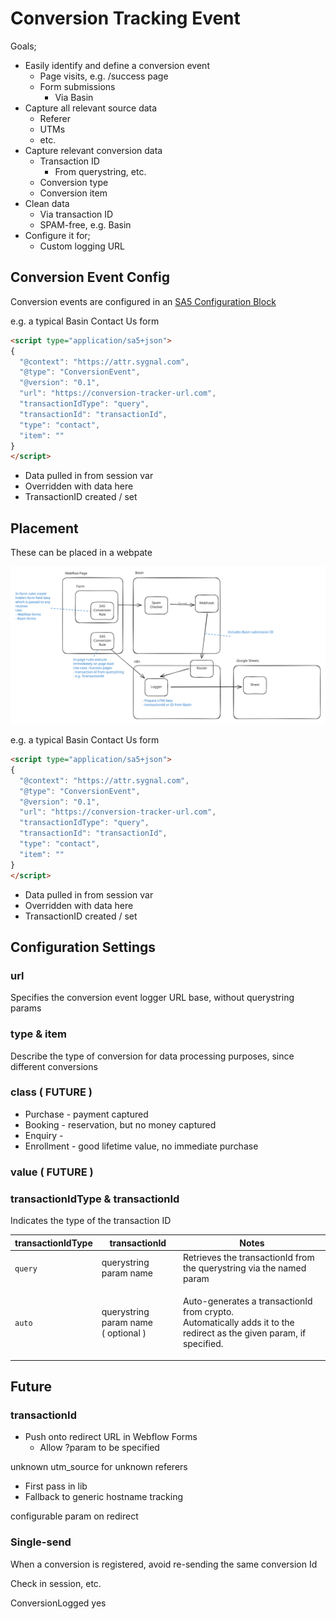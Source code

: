 # Conversion Tracking Event

Goals;

* Easily identify and define a conversion event
  * Page visits, e.g. /success page
  * Form submissions
    * Via Basin&#x20;
* Capture all relevant source data&#x20;
  * Referer
  * UTMs
  * etc.&#x20;
* Capture relevant conversion data
  * Transaction ID
    * From querystring, etc.&#x20;
  * Conversion type
  * Conversion item
* Clean data
  * Via transaction ID&#x20;
  * SPAM-free, e.g. Basin&#x20;
* Configure it for;
  * Custom logging URL&#x20;

## Conversion Event Config

Conversion events are configured in an [SA5 Configuration Block](../overview/configuration-blocks.md)&#x20;





e.g. a typical Basin Contact Us form&#x20;

```html
<script type="application/sa5+json">
{
  "@context": "https://attr.sygnal.com",
  "@type": "ConversionEvent",
  "@version": "0.1",
  "url": "https://conversion-tracker-url.com", 
  "transactionIdType": "query", 
  "transactionId": "transactionId",
  "type": "contact",
  "item": ""  
}
</script>
```

* Data pulled in from session var&#x20;
* Overridden with data here
* TransactionID created / set&#x20;



## Placement&#x20;



These can be placed in a webpate

<img src="../.gitbook/assets/file.excalidraw.svg" alt="" class="gitbook-drawing">





e.g. a typical Basin Contact Us form&#x20;

```html
<script type="application/sa5+json">
{
  "@context": "https://attr.sygnal.com",
  "@type": "ConversionEvent",
  "@version": "0.1",
  "url": "https://conversion-tracker-url.com", 
  "transactionIdType": "query", 
  "transactionId": "transactionId",
  "type": "contact",
  "item": ""  
}
</script>
```

* Data pulled in from session var&#x20;
* Overridden with data here
* TransactionID created / set&#x20;



## Configuration Settings&#x20;

### url

Specifies the conversion event logger URL base, without querystring params

### type & item&#x20;

Describe the type of conversion for data processing purposes, since different conversions

### class ( FUTURE ) &#x20;

* Purchase - payment captured
* Booking - reservation, but no money captured
* Enquiry -&#x20;
* Enrollment - good lifetime value, no immediate purchase&#x20;

### value ( FUTURE )&#x20;

### transactionIdType & transactionId

Indicates the type of the transaction ID&#x20;

| transactionIdType | transactionId                                  | Notes                                                                                                                         |
| ----------------- | ---------------------------------------------- | ----------------------------------------------------------------------------------------------------------------------------- |
| `query`           | querystring param name                         | Retrieves the transactionId from the querystring via the named param                                                          |
| `auto`            | <p>querystring param name <br>( optional )</p> | <p>Auto-generates a transactionId from crypto.<br>Automatically adds it to the redirect as the given param, if specified.</p> |





## Future

### transactionId

* Push onto redirect URL in Webflow Forms&#x20;
  * Allow ?param to be specified

unknown utm\_source for unknown referers

* First pass in lib
* Fallback to generic hostname tracking&#x20;

configurable param on redirect&#x20;

### Single-send

When a conversion is registered, avoid re-sending the same conversion Id&#x20;

Check in session, etc.&#x20;

ConversionLogged yes&#x20;




